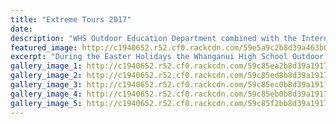 ```yaml
---
title: "Extreme Tours 2017"
date: 
description: "WHS Outdoor Education Department combined with the International Department to run an â€œExtreme Tourâ€ to the South Island..."
featured_image: http://c1940652.r52.cf0.rackcdn.com/59e5a9c2b8d39a463b0003f8/Untitled-1.jpg
excerpt: "During the Easter Holidays the Whanganui High School Outdoor Education Department combined with the International Department to run an â€œExtreme Tourâ€ to the South Island."
gallery_image_1: http://c1940652.r52.cf0.rackcdn.com/59c85ea2b8d39a191700019c/IMG_5530.jpg
gallery_image_2: http://c1940652.r52.cf0.rackcdn.com/59c85ed8b8d39a19170001a4/IMG_5772.jpg
gallery_image_3: http://c1940652.r52.cf0.rackcdn.com/59c85ec0b8d39a19170001a0/IMG_5571.jpg
gallery_image_4: http://c1940652.r52.cf0.rackcdn.com/59c85eb0b8d39a191700019e/IMG_5545.jpg
gallery_image_5: http://c1940652.r52.cf0.rackcdn.com/59c85f2bb8d39a19170001a6/IMG_5802.jpg
---
```

